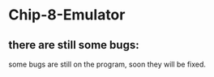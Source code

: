 # Chip-8-Emulator




## there are still some bugs:
  some bugs are still on the program,
  soon they will be fixed.
